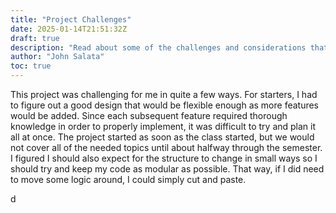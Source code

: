 ```yaml
---
title: "Project Challenges"
date: 2025-01-14T21:51:32Z
draft: true
description: "Read about some of the challenges and considerations that went into this project"
author: "John Salata"
toc: true
---
```


This project was challenging for me in quite a few ways. For starters, I had to figure out a good design that would be flexible enough as more features would be added. Since each subsequent feature required thorough knowledge in order to properly implement, it was difficult to try and plan it all at once. The project started as soon as the class started, but we would not cover all of the needed topics until about halfway through the semester. I figured I should also expect for the structure to change in small ways so I should try and keep my code as modular as possible. That way, if I did need to move some logic around, I could simply cut and paste.

d

